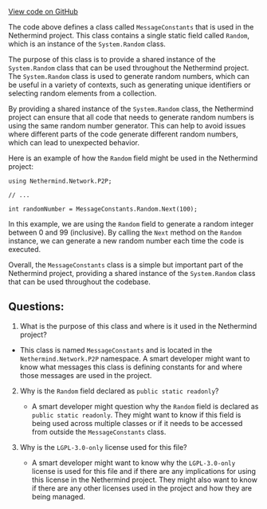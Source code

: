 [View code on GitHub](https://github.com/NethermindEth/nethermind/src/Nethermind/Nethermind.Network/P2P/MessageConstants.cs)

The code above defines a class called `MessageConstants` that is used in the Nethermind project. This class contains a single static field called `Random`, which is an instance of the `System.Random` class. 

The purpose of this class is to provide a shared instance of the `System.Random` class that can be used throughout the Nethermind project. The `System.Random` class is used to generate random numbers, which can be useful in a variety of contexts, such as generating unique identifiers or selecting random elements from a collection.

By providing a shared instance of the `System.Random` class, the Nethermind project can ensure that all code that needs to generate random numbers is using the same random number generator. This can help to avoid issues where different parts of the code generate different random numbers, which can lead to unexpected behavior.

Here is an example of how the `Random` field might be used in the Nethermind project:

```
using Nethermind.Network.P2P;

// ...

int randomNumber = MessageConstants.Random.Next(100);
```

In this example, we are using the `Random` field to generate a random integer between 0 and 99 (inclusive). By calling the `Next` method on the `Random` instance, we can generate a new random number each time the code is executed.

Overall, the `MessageConstants` class is a simple but important part of the Nethermind project, providing a shared instance of the `System.Random` class that can be used throughout the codebase.
## Questions: 
 1. What is the purpose of this class and where is it used in the Nethermind project?
   - This class is named `MessageConstants` and is located in the `Nethermind.Network.P2P` namespace. A smart developer might want to know what messages this class is defining constants for and where those messages are used in the project.

2. Why is the `Random` field declared as `public static readonly`?
   - A smart developer might question why the `Random` field is declared as `public static readonly`. They might want to know if this field is being used across multiple classes or if it needs to be accessed from outside the `MessageConstants` class.

3. Why is the `LGPL-3.0-only` license used for this file?
   - A smart developer might want to know why the `LGPL-3.0-only` license is used for this file and if there are any implications for using this license in the Nethermind project. They might also want to know if there are any other licenses used in the project and how they are being managed.